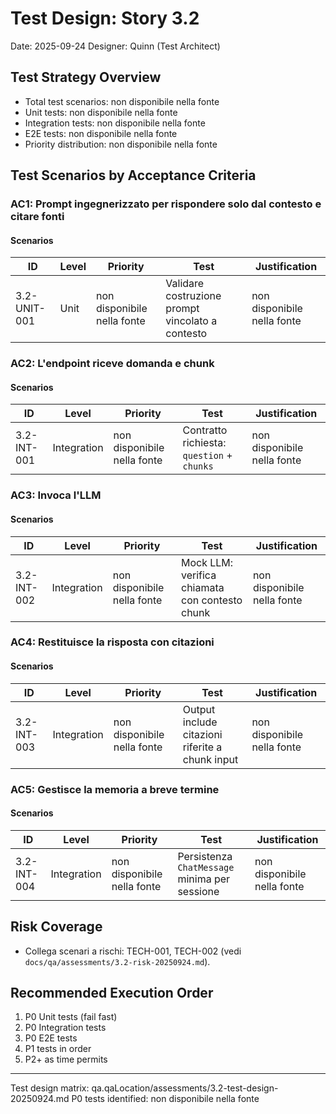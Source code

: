 # Test Design: Story 3.2

Date: 2025-09-24
Designer: Quinn (Test Architect)

## Test Strategy Overview

- Total test scenarios: non disponibile nella fonte
- Unit tests: non disponibile nella fonte
- Integration tests: non disponibile nella fonte
- E2E tests: non disponibile nella fonte
- Priority distribution: non disponibile nella fonte

## Test Scenarios by Acceptance Criteria

### AC1: Prompt ingegnerizzato per rispondere solo dal contesto e citare fonti

#### Scenarios

| ID           | Level       | Priority | Test                                               | Justification                            |
| ------------ | ----------- | -------- | -------------------------------------------------- | ---------------------------------------- |
| 3.2-UNIT-001 | Unit        | non disponibile nella fonte | Validare costruzione prompt vincolato a contesto   | non disponibile nella fonte              |

### AC2: L'endpoint riceve domanda e chunk

#### Scenarios

| ID           | Level       | Priority | Test                                               | Justification                            |
| ------------ | ----------- | -------- | -------------------------------------------------- | ---------------------------------------- |
| 3.2-INT-001  | Integration | non disponibile nella fonte | Contratto richiesta: `question` + `chunks`         | non disponibile nella fonte              |

### AC3: Invoca l'LLM

#### Scenarios

| ID           | Level       | Priority | Test                                               | Justification                            |
| ------------ | ----------- | -------- | -------------------------------------------------- | ---------------------------------------- |
| 3.2-INT-002  | Integration | non disponibile nella fonte | Mock LLM: verifica chiamata con contesto chunk     | non disponibile nella fonte              |

### AC4: Restituisce la risposta con citazioni

#### Scenarios

| ID           | Level       | Priority | Test                                               | Justification                            |
| ------------ | ----------- | -------- | -------------------------------------------------- | ---------------------------------------- |
| 3.2-INT-003  | Integration | non disponibile nella fonte | Output include citazioni riferite a chunk input    | non disponibile nella fonte              |

### AC5: Gestisce la memoria a breve termine

#### Scenarios

| ID           | Level       | Priority | Test                                               | Justification                            |
| ------------ | ----------- | -------- | -------------------------------------------------- | ---------------------------------------- |
| 3.2-INT-004  | Integration | non disponibile nella fonte | Persistenza `ChatMessage` minima per sessione      | non disponibile nella fonte              |

## Risk Coverage

- Collega scenari a rischi: TECH-001, TECH-002 (vedi `docs/qa/assessments/3.2-risk-20250924.md`).

## Recommended Execution Order

1. P0 Unit tests (fail fast)
2. P0 Integration tests
3. P0 E2E tests
4. P1 tests in order
5. P2+ as time permits

---

Test design matrix: qa.qaLocation/assessments/3.2-test-design-20250924.md
P0 tests identified: non disponibile nella fonte
